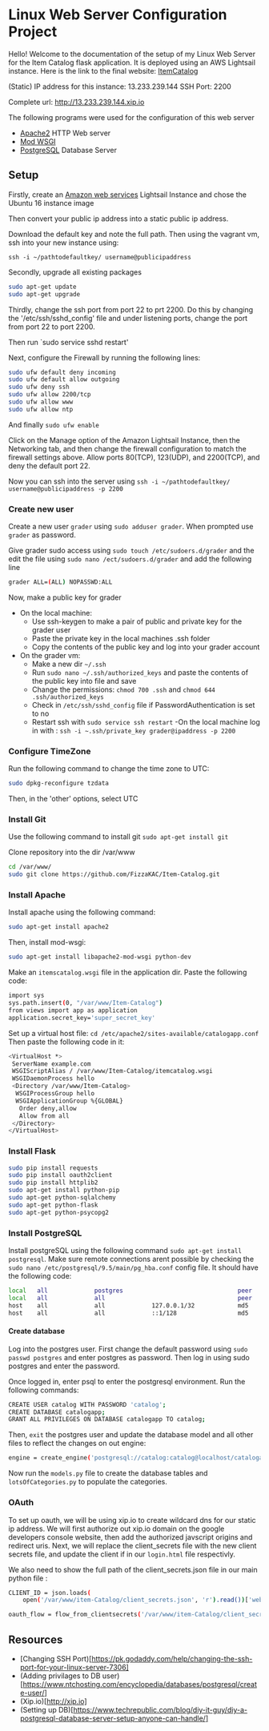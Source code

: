 
# Linux Web Server Configuration Project
Hello! Welcome to the documentation of the setup of my Linux Web Server for the Item Catalog flask application. It is deployed using an AWS Lightsail instance. Here is the link to the final website: [ItemCatalog](http://13.233.239.144.xip.io)

(Static) IP address for this instance: 13.233.239.144
SSH Port: 2200

Complete url: http://13.233.239.144.xip.io

The following programs were used for the configuration of this web server
* [Apache2](https://httpd.apache.org) HTTP Web server
* [Mod WSGI](https://modwsgi.readthedocs.io/en/develop/)
* [PostgreSQL](https://www.postgresql.org) Database Server

## Setup
Firstly, create an [Amazon web services](https://portal.aws.amazon.com/billing/signup#/start) Lightsail Instance and chose the Ubuntu 16 instance image

Then convert your public ip address into a static public ip address. 

Download the default key and note the full path. Then using the vagrant vm, ssh into your new instance using:

`ssh -i ~/pathtodefaultkey/ username@publicipaddress`

Secondly, upgrade all existing packages
```sh
sudo apt-get update
sudo apt-get upgrade
```

Thirdly, change the ssh port from port 22 to prt 2200. Do this by changing the '/etc/ssh/sshd_config' file and under listening ports, change the port from port 22 to port 2200.

Then run `sudo service sshd restart'

Next, configure the Firewall by running the following lines:
```sh
sudo ufw default deny incoming
sudo ufw default allow outgoing
sudo ufw deny ssh
sudo ufw allow 2200/tcp
sudo ufw allow www
sudo ufw allow ntp
```
And finally `sudo ufw enable`

Click on the Manage option of the Amazon Lightsail Instance, then the Networking tab, and then change the firewall configuration to match the firewall settings above. Allow ports 80(TCP), 123(UDP), and 2200(TCP), and deny the default port 22.

Now you can ssh into the server using
`ssh -i ~/pathtodefaultkey/ username@publicipaddress -p 2200`

### Create new user
Create a new user `grader` using `sudo adduser grader`. When prompted use `grader` as password.

Give grader sudo access using `sudo touch /etc/sudoers.d/grader` and the edit the file using `sudo nano /ect/sudoers.d/grader` and add the following line 
```sh
grader ALL=(ALL) NOPASSWD:ALL
```
Now, make a public key for grader
- On the local machine:
  * Use ssh-keygen to make a pair of public and private key for the grader user
  * Paste the private key in the local machines .ssh folder
  * Copy the contents of the public key and log into your grader account
- On the grader vm:
  * Make a new dir `~/.ssh`
  * Run `sudo nano ~/.ssh/authorized_keys` and paste the contents of the public key into file and save
  * Change the permissions: `chmod 700 .ssh` and `chmod 644 .ssh/authorized_keys`
  * Check in `/etc/ssh/sshd_config` file if PasswordAuthentication is set to no
  * Restart ssh with `sudo service ssh restart`
-On the local machine log in with :
``ssh -i ~.ssh/private_key grader@ipaddress -p 2200``

### Configure TimeZone

Run the following command to change the time zone to UTC: 
```sh
sudo dpkg-reconfigure tzdata
```
Then, in the 'other' options, select UTC

### Install Git
Use the following command to install git 
`sudo apt-get install git`

Clone repository into the dir /var/www
```sh
cd /var/www/
sudo git clone https://github.com/FizzaKAC/Item-Catalog.git
```
### Install Apache
Install apache using the following command: 
```sh
sudo apt-get install apache2
```

Then, install mod-wsgi:
```sh
sudo apt-get install libapache2-mod-wsgi python-dev
```

Make an `itemscatalog.wsgi` file in the application dir. Paste the following code:
```sh
import sys
sys.path.insert(0, "/var/www/Item-Catalog")
from views import app as application
application.secret_key='super_secret_key'
```

 Set up a virtual host file: `cd /etc/apache2/sites-available/catalogapp.conf`
 Then paste the following code in it:
```sh
<VirtualHost *>
 ServerName example.com
 WSGIScriptAlias / /var/www/Item-Catalog/itemcatalog.wsgi
 WSGIDaemonProcess hello
 <Directory /var/www/Item-Catalog>
  WSGIProcessGroup hello
  WSGIApplicationGroup %{GLOBAL}
   Order deny,allow
   Allow from all
 </Directory>
</VirtualHost>
```
### Install Flask
```sh
sudo pip install requests 
sudo pip install oauth2client 
sudo pip install httplib2
sudo apt-get install python-pip
sudo apt-get python-sqlalchemy 
sudo apt-get python-flask 
sudo apt-get python-psycopg2
```

### Install PostgreSQL
Install postgreSQL using the following command `sudo apt-get install postgresql`. Make sure remote connections arent possible by checking the `sudo nano /etc/postgresql/9.5/main/pg_hba.conf` config file. It should have the following code:
```sh
local   all             postgres                                peer
local   all             all                                     peer
host    all             all             127.0.0.1/32            md5
host    all             all             ::1/128                 md5
```
#### Create database
Log into the postgres user. First change the default password using `sudo passwd postgres` and enter postgres as password. Then log in using sudo postgres and enter the password.

Once logged in, enter psql to enter the postgresql environment. Run the following commands:
```sh
CREATE USER catalog WITH PASSWORD 'catalog';
CREATE DATABASE catalogapp;
GRANT ALL PRIVILEGES ON DATABASE catalogapp TO catalog;
```
Then, `exit` the postgres user and update the database model and all other files to reflect the changes on out engine:
```sh
engine = create_engine('postgresql://catalog:catalog@localhost/catalogapp')
```
Now run the `models.py` file to create the database tables and `lotsOfCategories.py` to populate the categories.

### OAuth
To set up oauth, we will be using xip.io to create wildcard dns for our static ip address. We will first authorize out xip.io domain on the google developers console website, then add the authorized javscript origins and redirect uris. Next, we will replace the client_secrets file with the new client secrets file, and update the client if in our `login.html` file respectivly.

We also need to show the full path of the client_secrets.json file in our main python file :
```sh
CLIENT_ID = json.loads(
    open('/var/www/item-Catalog/client_secrets.json', 'r').read())['web']['client_id']

oauth_flow = flow_from_clientsecrets('/var/www/item-Catalog/client_secrets.json', scope='')
```
## Resources
- [Changing SSH Port)[https://pk.godaddy.com/help/changing-the-ssh-port-for-your-linux-server-7306]
- (Adding privilages to DB user)[https://www.ntchosting.com/encyclopedia/databases/postgresql/create-user/]
- (Xip.io)[http://xip.io]
- (Setting up DB)[https://www.techrepublic.com/blog/diy-it-guy/diy-a-postgresql-database-server-setup-anyone-can-handle/]
